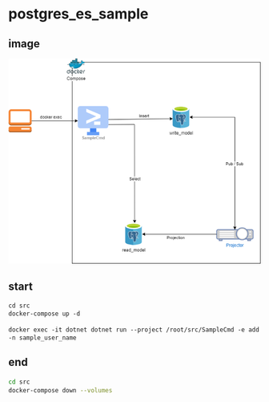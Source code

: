 # postgres_es_sample

## image
![image.png](./image.png)

## start
```sh:
cd src
docker-compose up -d

docker exec -it dotnet dotnet run --project /root/src/SampleCmd -e add -n sample_user_name
```

## end
```sh
cd src
docker-compose down --volumes
```